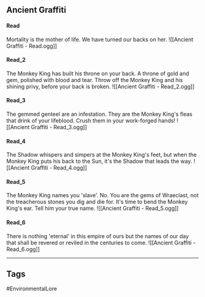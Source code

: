 ## Ancient Graffiti
#### Read
Mortality is the mother of life. We have turned our backs on her.
![[Ancient Graffiti - Read.ogg]]

#### Read_2
The Monkey King has built his throne on your back. A throne of gold and gem, polished with blood and tear. Throw off the Monkey King and his shining privy, before your back is broken.
![[Ancient Graffiti - Read_2.ogg]]

#### Read_3
The gemmed genteel are an infestation. They are the Monkey King's fleas that drink of your lifeblood. Crush them in your work-forged hands!
![[Ancient Graffiti - Read_3.ogg]]

#### Read_4
The Shadow whispers and simpers at the Monkey King's feet, but when the Monkey King puts his back to the Sun, it's the Shadow that leads the way.
![[Ancient Graffiti - Read_4.ogg]]

#### Read_5
The Monkey King names you 'slave'. No. You are the gems of Wraeclast, not the treacherous stones you dig and die for. It's time to bend the Monkey King's ear. Tell him your true name.
![[Ancient Graffiti - Read_5.ogg]]

#### Read_6
There is nothing 'eternal' in this empire of ours but the names of our day that shall be revered or reviled in the centuries to come.
![[Ancient Graffiti - Read_6.ogg]]

---
## Tags
#EnvironmentalLore
